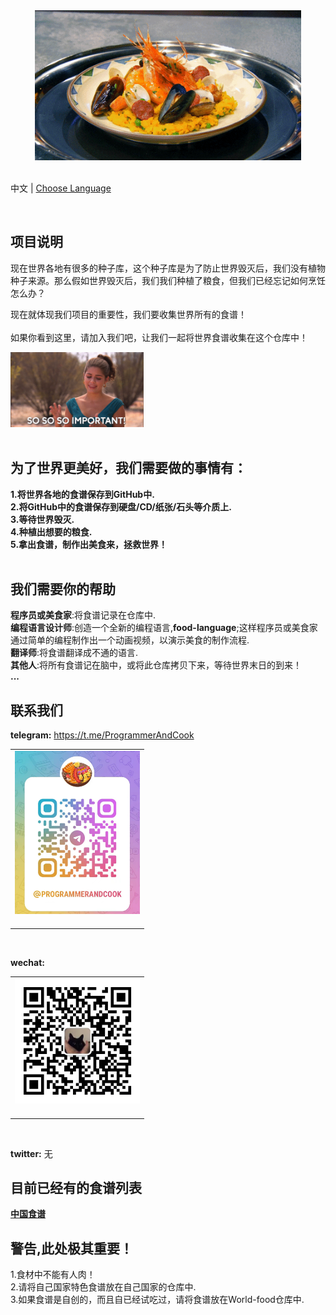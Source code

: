 
<div align="center">
    <img height='240px' src="./img/food_01.gif" alt="world food" />
</div>
<br/>

中文 | [Choose Language](./choose-language.md)
<div align="center">
				<span></span>
</div>
<br/>

## 项目说明
<span>现在世界各地有很多的种子库，这个种子库是为了防止世界毁灭后，我们没有植物种子来源。那么假如世界毁灭后，我们我们种植了粮食，但我们已经忘记如何烹饪怎么办？</span>
<br/>

现在就体现我们项目的重要性，我们要收集世界所有的食谱！</br>
<br/>
如果你看到这里，请加入我们吧，让我们一起将世界食谱收集在这个仓库中！</br>
<div align="">
    <img height='120px' src="./img/importmant_01.gif" alt="importamt" />
</div>
<br/>


## 为了世界更美好，我们需要做的事情有：</br>
**1.将世界各地的食谱保存到GitHub中.**</br>
**2.将GitHub中的食谱保存到硬盘/CD/纸张/石头等介质上.**</br>
**3.等待世界毁灭.**</br>
**4.种植出想要的粮食.**</br>
**5.拿出食谱，制作出美食来，拯救世界！**</br>
<br/>


## 我们需要你的帮助
**程序员或美食家**:将食谱记录在仓库中.</br>
**编程语言设计师**:创造一个全新的编程语言,**food-language**;这样程序员或美食家通过简单的编程制作出一个动画视频，以演示美食的制作流程.</br>
**翻译师**:将食谱翻译成不通的语言.</br>
**其他人**:将所有食谱记在脑中，或将此仓库拷贝下来，等待世界末日的到来！</br>
**...**
<br/>


## 联系我们
**telegram:**
https://t.me/ProgrammerAndCook
<table>
    <tr>
      <td align="center" style="width: 200px;">
        <a href="https://t.me/ProgrammerAndCook">
           <img src="./img/telegram.png" alt="telegram" /><br>
        </a><br>
      </td>
    </tr>
</table>

<div align="">

</div>
<br/>

**wechat:**
<table>
    <tr>
      <td align="center" style="width: 200px;">
        <a href="#">
           <img src="./img/qrcode-for-it_fushang.jpg" alt="wechat" /><br>
        </a><br>
      </td>
    </tr>
</table>
<br/>


**twitter:**
无
<br/>



## 目前已经有的食谱列表
**[中国食谱](https://github.com/world-food/China-food)**
<br/>


## 警告,此处极其重要！
1.食材中不能有人肉！</br>
2.请将自己国家特色食谱放在自己国家的仓库中.</br>
3.如果食谱是自创的，而且自已经试吃过，请将食谱放在World-food仓库中.</br>
